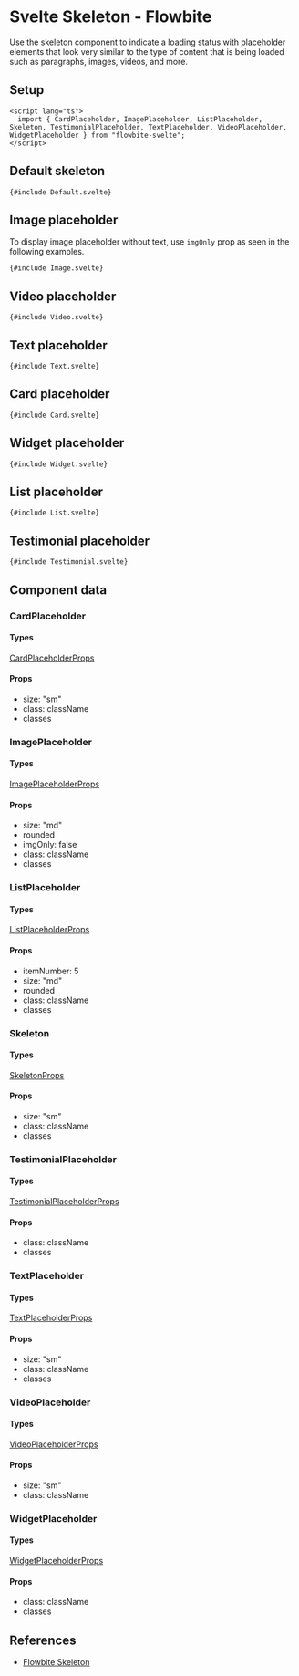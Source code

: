 # Svelte Skeleton - Flowbite


<script lang="ts">
  import { CompoAttributesViewer, GitHubCompoLinks, toKebabCase } from '../../utils'
  import { P, A } from '$lib'
  const dirName = toKebabCase(component_title)
</script>

Use the skeleton component to indicate a loading status with placeholder elements that look very similar to the type of content that is being loaded such as paragraphs, images, videos, and more.

## Setup

```svelte
<script lang="ts">
  import { CardPlaceholder, ImagePlaceholder, ListPlaceholder, Skeleton, TestimonialPlaceholder, TextPlaceholder, VideoPlaceholder, WidgetPlaceholder } from "flowbite-svelte";
</script>
```

## Default skeleton

```svelte
{#include Default.svelte}
```

## Image placeholder

To display image placeholder without text, use `imgOnly` prop as seen in the following examples.

```svelte
{#include Image.svelte}
```

## Video placeholder

```svelte
{#include Video.svelte}
```

## Text placeholder

```svelte
{#include Text.svelte}
```

## Card placeholder

```svelte
{#include Card.svelte}
```

## Widget placeholder

```svelte
{#include Widget.svelte}
```

## List placeholder

```svelte
{#include List.svelte}
```

## Testimonial placeholder

```svelte
{#include Testimonial.svelte}
```

## Component data

### CardPlaceholder

#### Types

[CardPlaceholderProps](https://github.com/themesberg/flowbite-svelte/blob/main/src/lib/types.ts#L1423)

#### Props

- size: "sm"
- class: className
- classes

### ImagePlaceholder

#### Types

[ImagePlaceholderProps](https://github.com/themesberg/flowbite-svelte/blob/main/src/lib/types.ts#L1427)

#### Props

- size: "md"
- rounded
- imgOnly: false
- class: className
- classes

### ListPlaceholder

#### Types

[ListPlaceholderProps](https://github.com/themesberg/flowbite-svelte/blob/main/src/lib/types.ts#L1433)

#### Props

- itemNumber: 5
- size: "md"
- rounded
- class: className
- classes

### Skeleton

#### Types

[SkeletonProps](https://github.com/themesberg/flowbite-svelte/blob/main/src/lib/types.ts#L1439)

#### Props

- size: "sm"
- class: className
- classes

### TestimonialPlaceholder

#### Types

[TestimonialPlaceholderProps](https://github.com/themesberg/flowbite-svelte/blob/main/src/lib/types.ts#L1443)

#### Props

- class: className
- classes

### TextPlaceholder

#### Types

[TextPlaceholderProps](https://github.com/themesberg/flowbite-svelte/blob/main/src/lib/types.ts#L1445)

#### Props

- size: "sm"
- class: className
- classes

### VideoPlaceholder

#### Types

[VideoPlaceholderProps](https://github.com/themesberg/flowbite-svelte/blob/main/src/lib/types.ts#L1449)

#### Props

- size: "sm"
- class: className

### WidgetPlaceholder

#### Types

[WidgetPlaceholderProps](https://github.com/themesberg/flowbite-svelte/blob/main/src/lib/types.ts#L1453)

#### Props

- class: className
- classes


## References

- [Flowbite Skeleton](https://flowbite.com/docs/components/sidebar/)


